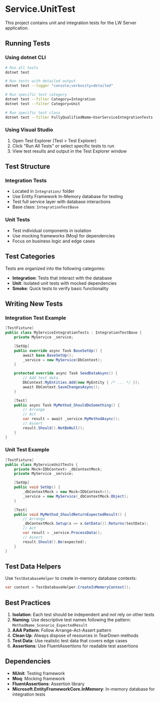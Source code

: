 # Service.UnitTest

This project contains unit and integration tests for the LW Server application.

## Running Tests

### Using dotnet CLI
```bash
# Run all tests
dotnet test

# Run tests with detailed output
dotnet test --logger "console;verbosity=detailed"

# Run specific test category
dotnet test --filter Category=Integration
dotnet test --filter Category=Unit

# Run specific test class
dotnet test --filter FullyQualifiedName~UserServiceIntegrationTests
```

### Using Visual Studio
1. Open Test Explorer (Test > Test Explorer)
2. Click "Run All Tests" or select specific tests to run
3. View test results and output in the Test Explorer window

## Test Structure

### Integration Tests
- Located in `Integration/` folder
- Use Entity Framework In-Memory database for testing
- Test full service layer with database interactions
- Base class: `IntegrationTestBase`

### Unit Tests
- Test individual components in isolation
- Use mocking frameworks (Moq) for dependencies
- Focus on business logic and edge cases

## Test Categories

Tests are organized into the following categories:
- **Integration**: Tests that interact with the database
- **Unit**: Isolated unit tests with mocked dependencies
- **Smoke**: Quick tests to verify basic functionality

## Writing New Tests

### Integration Test Example
```csharp
[TestFixture]
public class MyServiceIntegrationTests : IntegrationTestBase {
    private MyService _service;

    [SetUp]
    public override async Task BaseSetUp() {
        await base.BaseSetUp();
        _service = new MyService(DbContext);
    }

    protected override async Task SeedDataAsync() {
        // Add test data
        DbContext.MyEntities.Add(new MyEntity { /* ... */ });
        await DbContext.SaveChangesAsync();
    }

    [Test]
    public async Task MyMethod_ShouldDoSomething() {
        // Arrange
        // Act
        var result = await _service.MyMethodAsync();
        // Assert
        result.Should().NotBeNull();
    }
}
```

### Unit Test Example
```csharp
[TestFixture]
public class MyServiceUnitTests {
    private Mock<IDbContext> _dbContextMock;
    private MyService _service;

    [SetUp]
    public void SetUp() {
        _dbContextMock = new Mock<IDbContext>();
        _service = new MyService(_dbContextMock.Object);
    }

    [Test]
    public void MyMethod_ShouldReturnExpectedResult() {
        // Arrange
        _dbContextMock.Setup(x => x.GetData()).Returns(testData);
        // Act
        var result = _service.ProcessData();
        // Assert
        result.Should().Be(expected);
    }
}
```

## Test Data Helpers

Use `TestDatabaseHelper` to create in-memory database contexts:
```csharp
var context = TestDatabaseHelper.CreateInMemoryContext();
```

## Best Practices

1. **Isolation**: Each test should be independent and not rely on other tests
2. **Naming**: Use descriptive test names following the pattern: `MethodName_Scenario_ExpectedResult`
3. **AAA Pattern**: Follow Arrange-Act-Assert pattern
4. **Clean Up**: Always dispose of resources in TearDown methods
5. **Test Data**: Use realistic test data that covers edge cases
6. **Assertions**: Use FluentAssertions for readable test assertions

## Dependencies

- **NUnit**: Testing framework
- **Moq**: Mocking framework
- **FluentAssertions**: Assertion library
- **Microsoft.EntityFrameworkCore.InMemory**: In-memory database for integration tests